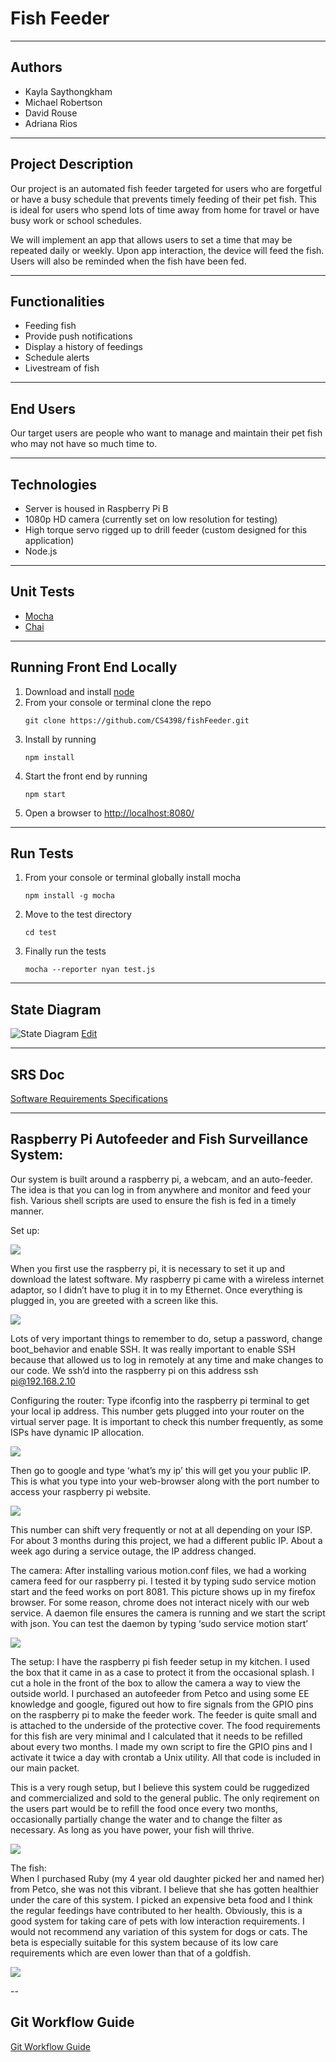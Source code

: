# Fish Feeder

---

## Authors
- Kayla Saythongkham
- Michael Robertson
- David Rouse
- Adriana Rios

---

## Project Description
Our project is an automated fish feeder targeted for users who are forgetful or have a busy schedule that prevents timely feeding of their pet fish. This is ideal for users who spend lots of time away from home for travel or have busy work or school schedules. 

We will implement an app that allows users to set a time that may be repeated daily or weekly. Upon app interaction, the device will feed the fish. Users will also be reminded when the fish have been fed. 

--- 

## Functionalities

- Feeding fish
- Provide push notifications
- Display a history of feedings
- Schedule alerts
- Livestream of fish

---

## End Users

Our target users are people who want to manage and maintain their pet fish who may not have so much time to. 

---

## Technologies

- Server is housed in Raspberry Pi B
- 1080p HD camera (currently set on low resolution for testing)
- High torque servo rigged up to drill feeder (custom designed for this application)
- Node.js

---

## Unit Tests

- [Mocha](https://mochajs.org/)
- [Chai](http://chaijs.com/api/bdd/)

---

## Running Front End Locally

1. Download and install [node](https://nodejs.org/en/)
2. From your console or terminal clone the repo 
   ```
   git clone https://github.com/CS4398/fishFeeder.git
   ```
3. Install by running 
   ```
   npm install
   ```
4. Start the front end by running 
   ```
   npm start
   ```
5. Open a browser to [http://localhost:8080/](http://localhost:8080/)

---

## Run Tests

1. From your console or terminal globally install mocha 
   ```
   npm install -g mocha
   ```
2. Move to the test directory
   ```
   cd test
   ```
3. Finally run the tests
   ```
   mocha --reporter nyan test.js
   ```

---
## State Diagram

![State Diagram](https://github.com/CS4398/fishFeeder/blob/master/State%20Chart.png?raw=true)
[Edit](https://www.draw.io/#HCS4398%2FfishFeeder%2Fmaster%2FState%20Chart.xml)

---

## SRS Doc

[Software Requirements Specifications](https://github.com/CS4398/fishFeeder/blob/master/SRSfr.docx%20(1).pdf)

---

## Raspberry Pi Autofeeder and Fish Surveillance System:

Our system is built around a raspberry pi, a webcam, and an auto-feeder.  The idea is that you can log in from anywhere and monitor and feed your fish.  Various shell scripts are used to ensure the fish is fed in a timely manner.  

Set up:

![](https://github.com/CS4398/fishFeeder/blob/master/Picture1.png?raw=true)

When you first use the raspberry pi, it is necessary to set it up and download the latest software.  My raspberry pi came with a wireless internet adaptor, so I didn’t have to plug it in to my Ethernet.  Once everything is plugged in, you are greeted with a screen like this.  

![](https://github.com/CS4398/fishFeeder/blob/master/Picture2.png?raw=true)

Lots of very important things to remember to do, setup a password, change boot_behavior and enable SSH.  It was really important to enable SSH because that allowed us to log in remotely at any time and make changes to our code.  We ssh’d into the raspberry pi on this address ssh pi@192.168.2.10
  

Configuring the router: 
Type ifconfig into the raspberry pi terminal to get your local ip address.  This number gets plugged into your router on the virtual server page.  It is important to check this number frequently, as some ISPs have dynamic IP allocation. 

![](https://github.com/CS4398/fishFeeder/blob/master/Picture3.png?raw=true)

Then go to google and type ‘what’s my ip’ this will get you your public IP.  This is what you type into your web-browser along with the port number to access your raspberry pi website. 

![](https://github.com/CS4398/fishFeeder/blob/master/Picture4.png?raw=true)

This number can shift very frequently or not at all depending on your ISP.  For about 3 months during this project, we had a different public IP.  About a week ago during a service outage, the IP address changed. 

The camera:
After installing various motion.conf files, we had a working camera feed for our raspberry pi.  I tested it by typing sudo service motion start and the feed works on port 8081.  This picture shows up in my firefox browser.  For some reason, chrome does not interact nicely with our web service.  A daemon file ensures the camera is running and we start the script with json.  You can test the daemon by typing ‘sudo service motion start’

![](https://github.com/CS4398/fishFeeder/blob/master/Picture5.png?raw=true)

The setup:
I have the raspberry pi fish feeder setup in my kitchen.  I used the box that it came in as a case to protect it from the occasional splash.  I cut a hole in the front of the box to allow the camera a way to view the outside world.  I purchased an autofeeder from Petco and using some EE knowledge and google, figured out how to fire signals from the GPIO pins on the raspberry pi to make the feeder work.  The feeder is quite small and is attached to the underside of the protective cover.  The food requirements for this fish are very minimal and I calculated that it needs to be refilled about every two months. I made my own script to fire the GPIO pins and I activate it twice a day with crontab a Unix utility.  All that code is included in our main packet.  

This is a very rough setup, but I believe this system could be ruggedized and commercialized and sold to the general public.  The only reqirement on the users part would be to refill the food once every two months, occasionally partially change the water and to change the filter as necessary.  As long as you have power, your fish will thrive.  

![](https://github.com/CS4398/fishFeeder/blob/master/Picture6.png?raw=true)

The fish:  
When I purchased Ruby (my 4 year old daughter picked her and named her) from Petco, she was not this vibrant.  I believe that she has gotten healthier under the care of this system.  I picked an expensive beta food and I think the regular feedings have contributed to her health.  Obviously, this is a good system for taking care of pets with low interaction requirements.  I would not recommend any variation of this system for dogs or cats.  The beta is especially suitable for this system because of its low care requirements which are even lower than that of a goldfish.        

![](https://github.com/CS4398/fishFeeder/blob/master/Picture7.png?raw=true)

-- 

## Git Workflow Guide 

[Git Workflow Guide](https://github.com/CS4398/fishFeeder/wiki/Git-Workflow-Guide)


